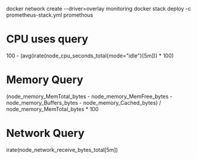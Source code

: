 docker network create --driver=overlay monitoring
docker stack deploy -c prometheus-stack.yml promethous


CPU uses query
==============
100 - (avg(irate(node_cpu_seconds_total{mode="idle"}[5m])) * 100)

Memory Query
============
(node_memory_MemTotal_bytes - node_memory_MemFree_bytes - node_memory_Buffers_bytes - node_memory_Cached_bytes) / node_memory_MemTotal_bytes * 100

Network Query
=============
irate(node_network_receive_bytes_total[5m])


